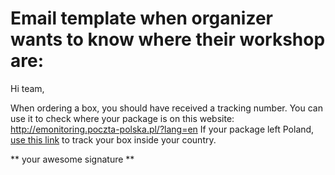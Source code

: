 # Email template when organizer wants to know where their workshop are:

Hi team,

When ordering a box, you should have received a tracking number. You can use it to check where your package is on this website: http://emonitoring.poczta-polska.pl/?lang=en
If your package left Poland, [use this link](http://www.poczta-polska.pl/paczki-i-listy/przesylki-zagraniczne/listy/sledzenie-przesylek-zagranicznych-listy/) to track your box inside your country.

** your awesome signature **
